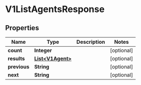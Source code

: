 
# V1ListAgentsResponse

## Properties
Name | Type | Description | Notes
------------ | ------------- | ------------- | -------------
**count** | **Integer** |  |  [optional]
**results** | [**List&lt;V1Agent&gt;**](V1Agent.md) |  |  [optional]
**previous** | **String** |  |  [optional]
**next** | **String** |  |  [optional]



